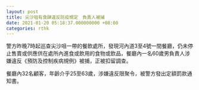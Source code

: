 ```yaml
---
layout: post
title: 尖沙咀有食肆違反防疫規定　負責人被捕
date: 2021-01-20 05:18:37.000000000 +08:00
categories: rthk
---
```


警方昨晚7時起巡查尖沙咀一帶的餐飲處所，發現河內道3至4號一間餐廳，仍未停止售賣或供應供在處所內進食或飲用的食物或飲品，餐廳內一名60歲男負責人涉嫌違反《預防及控制疾病規例》被捕，正被扣留調查。

餐廳內32名顧客，年齡介乎25至63歲，涉嫌違反限聚令，被警方發出定額罰款通知書。
